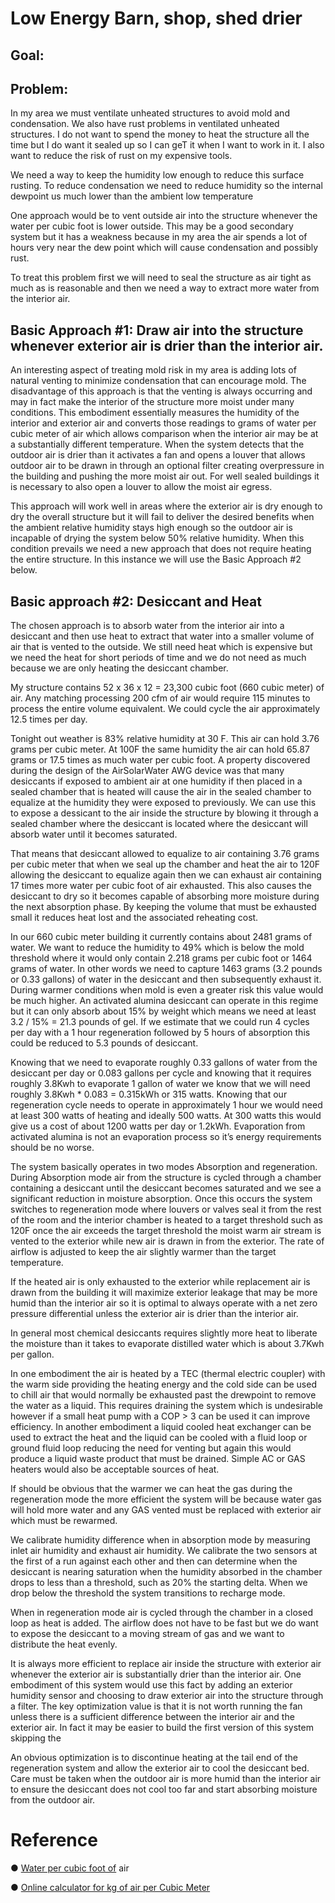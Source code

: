 # Low Energy Barn, shop, shed drier

 

## Goal:

 

 

## Problem: 

In my area we must ventilate unheated structures to avoid mold and condensation. We also have rust problems in ventilated unheated structures. I do not want to spend the money to heat the structure all the time but I do want it sealed up so I can geT it when I want to work in it. I also want to reduce the risk of rust on my expensive tools. 

 

We need a way to keep the humidity low enough to reduce this surface rusting. To reduce condensation we need to reduce humidity so the internal dewpoint us much lower than the ambient low temperature

 

 

 

One approach would be to vent outside air into the structure whenever the water per cubic foot is lower outside. This may be a good secondary system but it has a weakness because in my area the air spends a lot of hours very near the dew point which will cause condensation and possibly rust.

 

To treat this problem first we will need to seal the structure as air tight as much as is reasonable and then we need a way to extract more water from the interior air.

 

## Basic Approach #1: Draw air into the structure whenever exterior air is drier than the interior air.

An interesting aspect of treating mold risk in my area is adding lots of natural venting to minimize condensation that can encourage mold. The disadvantage of this approach is that the venting is always occurring and may in fact make the interior of the structure more moist under many conditions.  This embodiment essentially measures the humidity of the interior and exterior air and converts those readings to grams of water per cubic meter of air which allows comparison when the interior air may be at a substantially different temperature. When the system detects that the outdoor air is drier than it activates a fan and opens a louver that allows outdoor air to be drawn in through an optional filter creating overpressure in the building and pushing the more moist air out. For well sealed buildings it is necessary to also open a louver to allow the moist air egress. 

 

This approach will work well in areas where the exterior air is dry enough to dry the overall structure but it will fail to deliver the desired benefits when the ambient relative humidity stays high enough so the outdoor air is incapable of drying the system below 50% relative humidity. When this condition prevails we need a new approach that does not require heating the entire structure. In this instance we will use the Basic Approach #2 below.

 

## Basic approach #2: Desiccant and Heat

The chosen approach is to absorb water from the interior air into a desiccant and then use heat to extract that water into a smaller volume of air that is vented to the outside. We still need heat which is expensive but we need the heat for short periods of time and we do not need as much because we are only heating the desiccant chamber.

 

My structure contains 52 x 36 x 12 = 23,300 cubic foot (660 cubic meter) of air. Any matching processing 200 cfm of air would require 115 minutes to process the entire volume equivalent. We could cycle the air approximately 12.5 times per day.

 

Tonight out weather is 83% relative humidity at 30 F. This air can hold 3.76 grams per cubic meter.  At 100F the same humidity the air can hold 65.87 grams or 17.5 times as much water per cubic foot.  A property discovered during the design of the AirSolarWater AWG device was that many desiccants if exposed to ambient air at one humidity if then placed in a sealed chamber that is heated will cause the air in the sealed chamber to equalize at the humidity they were exposed to previously. We can use this to expose a dessicant to the air inside the structure by blowing it through a sealed chamber where the desiccant is located where the desiccant will absorb water until it becomes saturated. 

 

That means that desiccant allowed to equalize to air containing 3.76 grams per cubic meter that when we seal up the chamber and heat the air to 120F allowing the desiccant to equalize again then we can exhaust air containing 17 times more water per cubic foot of air exhausted. This also causes the desiccant to dry so it becomes capable of absorbing more moisture during the next absorption phase.  By keeping the volume that must be exhausted small it reduces heat lost and the associated reheating cost.

 

In our 660 cubic meter building it currently contains about 2481 grams of water. We want to reduce the humidity to 49% which is below the mold threshold where it would only contain 2.218 grams per cubic foot or 1464 grams of water. In other words we need to capture 1463 grams (3.2 pounds or 0.33 gallons) of water in the desiccant and then subsequently exhaust it.  During warmer conditions when mold is even a greater risk this value would be much higher.  An activated alumina desiccant can operate in this regime but it can only absorb about 15% by weight which means we need at least 3.2 / 15% = 21.3 pounds of gel. If we estimate that we could run 4 cycles per day with a 1 hour regeneration followed by 5 hours of absorption this could be reduced to 5.3 pounds of desiccant. 

 

Knowing that we need to evaporate roughly 0.33 gallons of water from the desiccant per day or 0.083 gallons per cycle and knowing that it requires roughly 3.8Kwh to evaporate 1 gallon of water we know that we will need roughly 3.8Kwh * 0.083 = 0.315kWh or 315 watts. Knowing that our regeneration cycle needs to operate in approximately 1 hour we would need at least 300 watts of heating and ideally 500 watts.  At 300 watts this would give us a cost of about 1200 watts per day or 1.2kWh. Evaporation from activated alumina is not an evaporation process so it’s energy requirements should be no worse. 

 

The system basically operates in two modes Absorption and regeneration.  During Absorption mode air from the structure is cycled through a chamber containing a desiccant until the desiccant becomes saturated and we see a significant reduction in moisture absorption.  Once this occurs the system switches to regeneration mode where louvers or valves seal it from the rest of the room and the interior chamber is heated to a target threshold such as 120F once the air exceeds the target threshold the moist warm air stream is vented to the exterior while new air is drawn in from the exterior. The rate of airflow is adjusted to keep the air slightly warmer than the target temperature. 

 

If the heated air is only exhausted to the exterior while replacement air is drawn from the building it will maximize exterior leakage that may be more humid than the interior air so it is optimal to always operate with a net zero pressure differential unless the exterior air is drier than the interior air. 

 

In general most chemical desiccants requires slightly more heat to liberate the moisture than it takes to evaporate distilled water which is about 3.7Kwh per gallon.  

 

In one embodiment the air is heated by a TEC (thermal electric coupler) with the warm side providing the heating energy and the cold side can be used to chill air that would normally be exhausted past the drewpoint to remove the water as a liquid. This requires draining the system which is undesirable however if a small heat pump with a COP > 3 can be used it can improve efficiency.  In another embodiment a liquid cooled heat exchanger can be used to extract the heat and the liquid can be cooled with a fluid loop or ground fluid loop reducing the need for venting but again this would produce a liquid waste product that must be drained. Simple AC or GAS heaters would also be acceptable sources of heat.

 

If should be obvious that the warmer we can heat the gas during the regeneration mode the more efficient the system will be because water gas will hold more water and any GAS vented must be replaced with exterior air which must be rewarmed. 

 

We calibrate humidity difference when in absorption mode by measuring inlet air humidity and exhaust air humidity. We calibrate the two sensors at the first of a run against each other and then can determine when the desiccant is nearing saturation when the humidity absorbed in the chamber drops to less than a threshold, such as 20% the starting delta. When we drop below the threshold the system transitions to recharge mode.

 

When in regeneration mode air is cycled through the chamber in a closed loop as heat is added. The airflow does not have to be fast but we do want to expose the desiccant to a moving stream of gas and we want to distribute the heat evenly.

 

It is always more efficient to replace air inside the structure with exterior air whenever the exterior air is substantially drier than the interior air. One embodiment of this system would use this fact by adding an exterior humidity sensor and choosing to draw exterior air into the structure through a filter.  The key optimization value is that it is not worth running the fan unless there is a sufficient difference between the interior air and the exterior air.  In fact it may be easier to build the first version of this system skipping the 

 

An obvious optimization is to discontinue heating at the tail end of the regeneration system and allow the exterior air to cool the desiccant bed. Care must be taken when the outdoor air is more humid than the interior air to ensure the desiccant does not cool too far and start absorbing moisture from the outdoor air.

 

# Reference

●   [Water per cubic foot of](https://www.process-heating.com/ext/resources/PH/2001/05/Files/PDFs/0501PHhartzell-tables1and2.pdf) air

●   [Online calculator for kg of air per Cubic Meter](https://planetcalc.com/2167/)